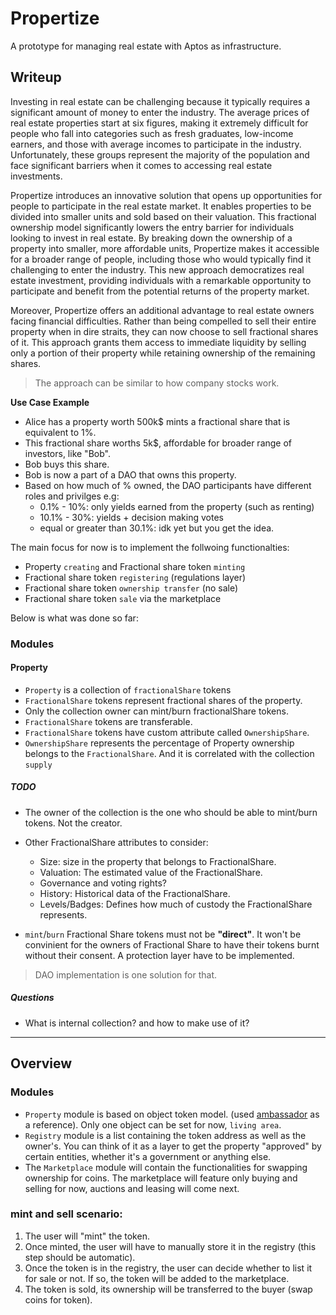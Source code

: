 # Propertize

A prototype for managing real estate with Aptos as infrastructure.

## Writeup
Investing in real estate can be challenging because it typically requires a significant amount of money to enter the industry. The average prices of real estate properties start at six figures, making it extremely difficult for people who fall into categories such as fresh graduates, low-income earners, and those with average incomes to participate in the industry. Unfortunately, these groups represent the majority of the population and face significant barriers when it comes to accessing real estate investments.

Propertize introduces an innovative solution that opens up opportunities for people to participate in the real estate market. It enables properties to be divided into smaller units and sold based on their valuation. This fractional ownership model significantly lowers the entry barrier for individuals looking to invest in real estate. By breaking down the ownership of a property into smaller, more affordable units, Propertize makes it accessible for a broader range of people, including those who would typically find it challenging to enter the industry. This new approach democratizes real estate investment, providing individuals with a remarkable opportunity to participate and benefit from the potential returns of the property market.

Moreover, Propertize offers an additional advantage to real estate owners facing financial difficulties. Rather than being compelled to sell their entire property when in dire straits, they can now choose to sell fractional shares of it. This approach grants them access to immediate liquidity by selling only a portion of their property while retaining ownership of the remaining shares.

> The approach can be similar to how company stocks work.

**Use Case Example**
- Alice has a property worth 500k$ mints a fractional share that is equivalent to 1%. 
- This fractional share worths 5k$, affordable for broader range of investors, like "Bob".
- Bob buys this share.
- Bob is now a part of a DAO that owns this property.
- Based on how much of % owned, the DAO participants have different roles and privilges e.g:
    - 0.1% - 10%: only yields earned from the property (such as renting)
    - 10.1% - 30%: yields + decision making votes
    - equal or greater than 30.1%: idk yet but you get the idea.

The main focus for now is to implement the follwoing functionalties:
 - Property `creating` and Fractional share token `minting`
 - Fractional share token `registering` (regulations layer)
 - Fractional share token `ownership transfer` (no sale)
 - Fractional share token `sale` via the marketplace

Below is what was done so far:
### Modules
#### Property
- `Property` is a collection of `fractionalShare` tokens 
- `FractionalShare` tokens represent fractional shares of the property.
- Only the collection owner can mint/burn fractionalShare tokens.
- `FractionalShare` tokens are transferable.
- `FractionalShare` tokens have custom attribute called `OwnershipShare`.
- `OwnershipShare` represents the percentage of Property ownership 
belongs to the `FractionalShare`. And it is correlated with the collection `supply`

##### TODO
- The owner of the collection is the one who should be able 
to mint/burn tokens. Not the creator. 

- Other FractionalShare attributes to consider:
    - Size: size in the property that belongs to FractionalShare.
    - Valuation: The estimated value of the FractionalShare.
    - Governance and voting rights?
    - History: Historical data of the FractionalShare.
    - Levels/Badges: Defines how much of custody the FractionalShare represents.
- `mint`/`burn` Fractional Share tokens must not be **"direct"**. 
It won't be convinient for the owners of Fractional Share to have their tokens burnt without their consent. A protection layer have to be implemented.
> DAO implementation is one solution for that.

##### Questions
- What is internal collection? and how to make use of it?

-----------------------------------------------------------------

## Overview
### Modules
- `Property` module is based on object token model. (used [ambassador](https://github.com/aptos-labs/aptos-core/tree/main/aptos-move/move-examples/token_objects/ambassador) as a reference). Only one object can be set for now, `living area`.
- `Registry` module is a list containing the token address as well as the owner's. You can think of it as a layer to get the property "approved" by certain entities, whether it's a government or anything else. 
- The `Marketplace` module will contain the functionalities for swapping ownership for coins. The marketplace will feature only buying and selling for now, auctions and leasing will come next.

### mint and sell scenario: 
1. The user will "mint" the token.
2. Once minted, the user will have to manually store it in the registry (this step should be automatic).
3. Once the token is in the registry, the user can decide whether to list it for sale or not. If so, the token will be added to the marketplace.
4. The token is sold, its ownership will be transferred to the buyer (swap coins for token).

